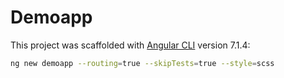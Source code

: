 # Demoapp

This project was scaffolded with [Angular CLI](https://github.com/angular/angular-cli) version 7.1.4:

```bash
ng new demoapp --routing=true --skipTests=true --style=scss
```

